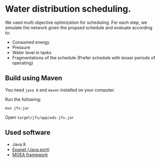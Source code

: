 # Water distribution scheduling.
We used multi objective optimization for scheduling. For each step, we simulate the network given the propsed schedule and evaluate according to:
- Consumed energy
- Pressure
- Water level in tanks
- Fragmentations of the schedule (Prefer schedule with lesser periods of operating)

## Build using Maven
You need `java 8` and `maven` installed on your computer.

Run the following:
```
mvn jfx:jar
```
Open `target/jfx/app/wds-jfx.jar`

## Used software
- Java 8 
- [Epanet (Java port)](http://github.com/swms-project/Baseform-Epanet-Java-Library)
- [MOEA framework](http://moeaframework.org)
